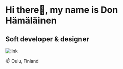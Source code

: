 # Hi there👋, my name is Don Hämäläinen
## Soft developer & designer
![link](https://github.com/donhamalainen/donhamalainen/assets/118666926/6b5d5148-35aa-4f0f-bbdf-c0e759e026e9)


📫 Oulu, Finland
<!--
**donhamalainen/donhamalainen** is a ✨ _special_ ✨ repository because its `README.md` (this file) appears on your GitHub profile.

Here are some ideas to get you started:

- 🔭 I’m currently working on ...
- 🌱 I’m currently learning ...
- 👯 I’m looking to collaborate on ...
- 🤔 I’m looking for help with ...
- 💬 Ask me about ...
- 📫 How to reach me: ...
- 😄 Pronouns: ...
- ⚡ Fun fact: ...
-->
